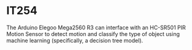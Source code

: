 # IT254
The Arduino Elegoo Mega2560 R3 can interface with an HC-SR501 PIR Motion Sensor to detect motion and classify the type of object using machine learning (specifically, a decision tree model).
